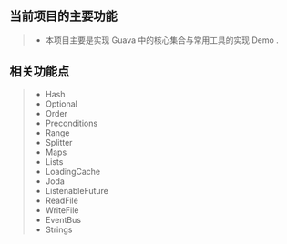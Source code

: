 当前项目的主要功能
------------------
>* 本项目主要是实现 Guava 中的核心集合与常用工具的实现 Demo .

相关功能点
---------------------------------------------
>* Hash   
>* Optional
>* Order
>* Preconditions 
>* Range
>* Splitter
>* Maps
>* Lists
>* LoadingCache
>* Joda
>* ListenableFuture
>* ReadFile
>* WriteFile
>* EventBus
>* Strings